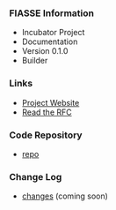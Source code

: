 ### FIASSE Information

* <span class="fas fa-leaf" ></span> Incubator Project
* <span class="fas fa-book" ></span> Documentation
* <span class="fas fa-code-branch" ></span> Version 0.1.0
* <span class="fas fa-toolbox" ></span> Builder

### Links

* [Project Website](https://fiasse.org)
* [Read the RFC](https://github.com/Xcaciv/securable_software_engineering/blob/main/docs/FIASSE-RFC.md)

### Code Repository

* [repo](https://github.com/Xcaciv/securable_software_engineering)

### Change Log

* [changes](#) (coming soon)
